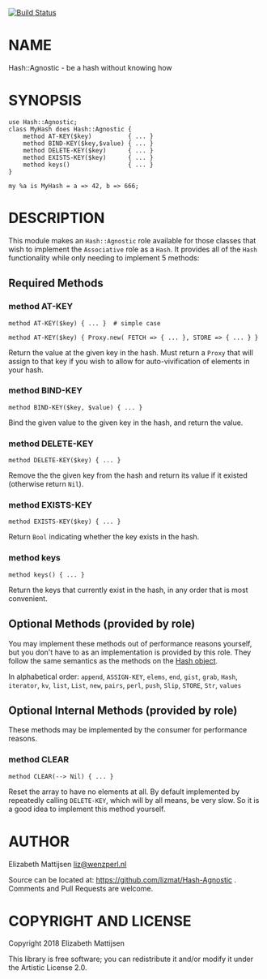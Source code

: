 [![Build Status](https://travis-ci.org/lizmat/Hash-Agnostic.svg?branch=master)](https://travis-ci.org/lizmat/Hash-Agnostic)

NAME
====

Hash::Agnostic - be a hash without knowing how

SYNOPSIS
========

    use Hash::Agnostic;
    class MyHash does Hash::Agnostic {
        method AT-KEY($key)          { ... }
        method BIND-KEY($key,$value) { ... }
        method DELETE-KEY($key)      { ... }
        method EXISTS-KEY($key)      { ... }
        method keys()                { ... }
    }

    my %a is MyHash = a => 42, b => 666;

DESCRIPTION
===========

This module makes an `Hash::Agnostic` role available for those classes that wish to implement the `Associative` role as a `Hash`. It provides all of the `Hash` functionality while only needing to implement 5 methods:

Required Methods
----------------

### method AT-KEY

    method AT-KEY($key) { ... }  # simple case

    method AT-KEY($key) { Proxy.new( FETCH => { ... }, STORE => { ... } }

Return the value at the given key in the hash. Must return a `Proxy` that will assign to that key if you wish to allow for auto-vivification of elements in your hash.

### method BIND-KEY

    method BIND-KEY($key, $value) { ... }

Bind the given value to the given key in the hash, and return the value.

### method DELETE-KEY

    method DELETE-KEY($key) { ... }

Remove the the given key from the hash and return its value if it existed (otherwise return `Nil`).

### method EXISTS-KEY

    method EXISTS-KEY($key) { ... }

Return `Bool` indicating whether the key exists in the hash.

### method keys

    method keys() { ... }

Return the keys that currently exist in the hash, in any order that is most convenient.

Optional Methods (provided by role)
-----------------------------------

You may implement these methods out of performance reasons yourself, but you don't have to as an implementation is provided by this role. They follow the same semantics as the methods on the [Hash object](https://docs.perl6.org/type/Hash).

In alphabetical order: `append`, `ASSIGN-KEY`, `elems`, `end`, `gist`, `grab`, `Hash`, `iterator`, `kv`, `list`, `List`, `new`, `pairs`, `perl`, `push`, `Slip`, `STORE`, `Str`, `values`

Optional Internal Methods (provided by role)
--------------------------------------------

These methods may be implemented by the consumer for performance reasons.

### method CLEAR

    method CLEAR(--> Nil) { ... }

Reset the array to have no elements at all. By default implemented by repeatedly calling `DELETE-KEY`, which will by all means, be very slow. So it is a good idea to implement this method yourself.

AUTHOR
======

Elizabeth Mattijsen <liz@wenzperl.nl>

Source can be located at: https://github.com/lizmat/Hash-Agnostic . Comments and Pull Requests are welcome.

COPYRIGHT AND LICENSE
=====================

Copyright 2018 Elizabeth Mattijsen

This library is free software; you can redistribute it and/or modify it under the Artistic License 2.0.

